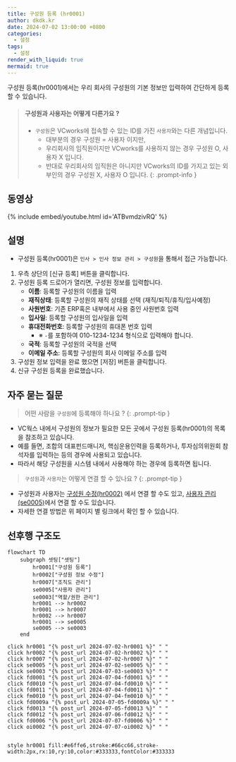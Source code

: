 ```yaml
---
title: 구성원 등록 (hr0001)
author: dkdk.kr
date: 2024-07-02 13:00:00 +0800
categories:
  - 설정
tags:
  - 설정
render_with_liquid: true
mermaid: true
---
```

구성원 등록(hr0001)에서는 우리 회사의 구성원의 기본 정보만 입력하여 간단하게 등록할 수 있습니다.

> #### 구성원과 사용자는 어떻게 다른가요 ?
> - `구성원`은 VCworks에 접속할 수 있는 ID를 가진 `사용자`와는 다른 개념입니다.
> 	- 대부분의 경우 구성원 = 사용자 이지만,
> 	- 우리회사의 임직원이지만 VCworks를 사용하지 않는 경우 구성원 O, 사용자 X 입니다.
> 	- 반대로 우리회사의 임직원은 아니지만 VCworks의 ID를 가지고 있는 외부인의 경우 구성원 X, 사용자 O 입니다.
{: .prompt-info }

## 동영상

{% include embed/youtube.html id='ATBvmdzivRQ' %}

## 설명

- 구성원 등록(hr0001)은 `인사 > 인사 정보 관리 > 구성원`을 통해서 접근 가능합니다.

1. 우측 상단의 [신규 등록] 버튼을 클릭합니다.
2. 구성원 등록 드로어가 열리면, 구성원 정보를 입력합니다.
	* **이름**: 등록할 구성원의 이름을 입력
	- **재직상태**: 등록할 구성원의 재직 상태를 선택 (재직/퇴직/휴직/입사예정)
	- **사원번호**: 기존 ERP혹은 내부에서 사용 중인 사원번호 입력
	- **입사일**: 등록할 구성원의 입사일을 입력
	- **휴대전화번호**: 등록할 구성원의 휴대폰 번호 입력
		- ※ `-`를 포함하여 010-1234-1234 형식으로 입력해야 합니다.
	- **국적**: 등록할 구성원의 국적을 선택
	- **이메일 주소**: 등록할 구성원의 회사 이메일 주소를 입력
3. 구성원 정보 입력을 완료 했으면 [저장] 버튼을 클릭합니다.
4. 신규 구성원 등록을 완료했습니다.


## 자주 묻는 질문

> 어떤 사람을 `구성원`에 등록해야 하나요 ?
{: .prompt-tip }
- VC웍스 내에서 구성원의 정보가 필요한 모든 곳에서 구성원 등록(hr0001)의 목록을 참조하고 있습니다.
- 예를 들면, 조합의 대표펀드매니저, 핵심운용인력을 등록하거나, 투자심의위원회 참석자를 입력하는 등의 경우에 사용되고 있습니다.
- 따라서 해당 구성원을 시스템 내에서 사용해야 하는 경우에 등록하면 됩니다.

> `구성원`과 `사용자`는 어떻게 연결 할 수 있나요 ?
{: .prompt-tip }
- 구성원과 사용자는 [구성원 수정(hr0002)](https://guide.vcworks.kr/posts/hr0002/) 에서 연결 할 수도 있고, [사용자 관리(se0005)](https://guide.vcworks.kr/posts/se0005/)에서 연결 할 수도 있습니다.
- 자세한 연결 방법은 위 페이지 별 링크에서 확인 할 수 있습니다.


## 선후행 구조도

```mermaid
flowchart TD
    subgraph 셋팅["셋팅"]
        hr0001["구성원 등록"]
        hr0002["구성원 정보 수정"]
        hr0007["조직도 관리"]
        se0005["사용자 관리"]
        se0003["역할/권한 관리"]
        hr0001 --> hr0002
        hr0001 --> hr0007
        hr0002 --> hr0007
        hr0001 --> se0005
        se0005 --> se0003
    end

click hr0001 "{% post_url 2024-07-02-hr0001 %}" " "
click hr0002 "{% post_url 2024-07-02-hr0002 %}" " "
click hr0007 "{% post_url 2024-07-02-hr0007 %}" " "
click se0005 "{% post_url 2024-07-02-se0005 %}" " "
click se0003 "{% post_url 2024-07-03-se0003 %}" " "
click fd0001 "{% post_url 2024-07-04-fd0001 %}" " "
click fd0010 "{% post_url 2024-07-04-fd0010 %}" " "
click fd0011 "{% post_url 2024-07-04-fd0011 %}" " "
click fm0010 "{% post_url 2024-07-04-fm0010 %}" " "
click fd0009a "{% post_url 2024-07-05-fd0009a %}" " "
click fd0013 "{% post_url 2024-07-05-fd0013 %}" " "
click fd0012 "{% post_url 2024-07-06-fd0012 %}" " "
click fd0006 "{% post_url 2024-07-07-fd0006 %}" " "
click oi0002 "{% post_url 2024-07-07-oi0002 %}" " "


style hr0001 fill:#e6ffe6,stroke:#66cc66,stroke-width:2px,rx:10,ry:10,color:#333333,fontColor:#333333
```
